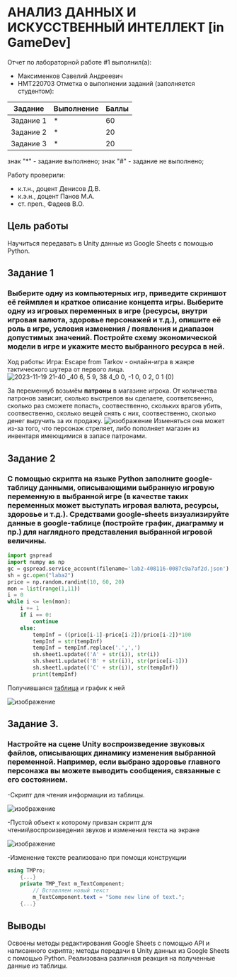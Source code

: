 # АНАЛИЗ ДАННЫХ И ИСКУССТВЕННЫЙ ИНТЕЛЛЕКТ [in GameDev]
Отчет по лабораторной работе #1 выполнил(а):
- Максименков Савелий Андреевич
- НМТ220703
Отметка о выполнении заданий (заполняется студентом):

| Задание | Выполнение | Баллы |
| ------ | ------ | ------ |
| Задание 1 | * | 60 |
| Задание 2 | * | 20 |
| Задание 3 | * | 20 |

знак "*" - задание выполнено; знак "#" - задание не выполнено;

Работу проверили:
- к.т.н., доцент Денисов Д.В.
- к.э.н., доцент Панов М.А.
- ст. преп., Фадеев В.О.

## Цель работы
Научиться передавать в Unity данные из Google Sheets с помощью Python.

## Задание 1
### Выберите одну из компьютерных игр, приведите скриншот её геймплея и краткое описание концепта игры. Выберите одну из игровых переменных в игре (ресурсы, внутри игровая валюта, здоровье персонажей и т.д.), опишите её роль в игре, условия изменения / появления и диапазон допустимых значений. Постройте схему экономической модели в игре и укажите место выбранного ресурса в ней.

Ход работы:
Игра: Escape from Tarkov - онлайн-игра в жанре тактического шутера от первого лица.
![2023-11-19 21-40 _40 6, 5 9, 38 4_0 0, -1 0, 0 2, 0 1 (0)](https://github.com/lexaSvarshik/lab2/assets/96281939/23565734-6fcc-4c73-9e18-256fe4ff9fdd)

За переменнуб возьмём **патроны** в магазине игрока. От количества патронов зависит, сколько выстрелов вы сделаете, соответсвенно, сколько раз сможете попасть, соотвественно, скольких врагов убить, соотвественно, сколько вещей снять с них, соотвественно, сколько денег выручить за их продажу.
![изображение](https://github.com/lexaSvarshik/lab2/assets/96281939/2470bfcd-7b52-45eb-b5a4-1cb3bd9a42a1)
Изменяться она может из-за того, что персонаж стреляет, либо пополняет магазин из инвентаря имеющимися в запасе патронами.

## Задание 2
### С помощью скрипта на языке Python заполните google-таблицу данными, описывающими выбранную игровую переменную в выбранной игре (в качестве таких переменных может выступать игровая валюта, ресурсы, здоровье и т.д.). Средствами google-sheets визуализируйте данные в google-таблице (постройте график, диаграмму и пр.) для наглядного представления выбранной игровой величины.

```py
import gspread
import numpy as np
gc = gspread.service_account(filename='lab2-408116-0087c9a7af2d.json')
sh = gc.open("laba2")
price = np.random.randint(10, 60, 20)
mon = list(range(1,11))
i = 0
while i <= len(mon):
    i += 1
    if i == 0:
        continue
    else:
        tempInf = ((price[i-1]-price[i-2])/price[i-2])*100
        tempInf = str(tempInf)
        tempInf = tempInf.replace('.',',')
        sh.sheet1.update(('A' + str(i)), str(i))
        sh.sheet1.update(('B' + str(i)), str(price[i-1]))
        sh.sheet1.update(('C' + str(i)), str(tempInf))
        print(tempInf)
```
Получившаяся [таблица](https://docs.google.com/spreadsheets/d/14N0APv20ZmEIDaGcrVxijnOi0r9WZwfwVveXygDSZ7M/edit#gid=0) и график к ней

![изображение](https://github.com/lexaSvarshik/lab2/assets/96281939/b442545f-69e5-4491-bf9f-84394ca80910)

## Задание 3. 
### Настройте на сцене Unity воспроизведение звуковых файлов, описывающих динамику изменения выбранной переменной. Например, если выбрано здоровье главного персонажа вы можете выводить сообщения, связанные с его состоянием.

-Скрипт для чтения информации из таблицы.

![изображение](https://github.com/lexaSvarshik/lab2/assets/96281939/5594694c-e2d3-4a27-85cf-d3fd9692de19)

-Пустой объект к которому привзан скрипт для чтения\воспроизведения звуков и изменения текста на экране

![изображение](https://github.com/lexaSvarshik/lab2/assets/96281939/1669bb86-b897-4fb1-87c4-05efca6ded54)

-Изменение тексте реализовано при помощи конструкции
```cs
using TMPro;
    {...}
    private TMP_Text m_TextComponent;
        // Вставляем новый текст
        m_TextComponent.text = "Some new line of text.";
    {...}
```



## Выводы
Освоены методы редактирования Google Sheets с помощью API и написанного скрипта; методы передачи в Unity данных из Google Sheets с помощью Python. Реализована различная реакция на полученные данные из таблицы.

